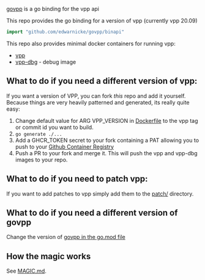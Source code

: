 [govpp](https://github.com/FDio/govpp/blob/master/README.md) is a go binding for the vpp api

This repo provides the go binding for a version of vpp (currently vpp 20.09)

```go
import "github.com/edwarnicke/govpp/binapi"
```

This repo also provides minimal docker containers for running vpp:

- [vpp](https://github.com/users/edwarnicke/packages/container/package/govpp%2Fvpp)
- [vpp-dbg](https://github.com/users/edwarnicke/packages/container/package/govpp%2Fvpp) - debug image

## What to do if you need a different version of vpp:

If you want a version of VPP, you can fork *this* repo and add it yourself.
Because things are very heavily patterned and generated, its really quite easy:

1. Change default value for ARG VPP_VERSION in [Dockerfile](https://github.com/edwarnicke/govpp/blob/main/Dockerfile#L1) to the vpp tag or commit id you want to build.
2. ```go generate ./...```
3. Add a GHCR_TOKEN secret to your fork containing a PAT allowing you to push to your [Github Container Registry](https://docs.github.com/en/free-pro-team@latest/packages/managing-container-images-with-github-container-registry/pushing-and-pulling-docker-images)
4. Push a PR to your fork and merge it.  This will push the vpp and vpp-dbg images to your repo.

## What to do if you need to patch vpp:

If you want to add patches to vpp simply add them to the [patch/](https://github.com/edwarnicke/govpp/blob/main/patch/) directory.

## What to do if you need a different version of govpp

Change the version of [govpp in the go.mod file](https://github.com/edwarnicke/govpp/blob/main/go.mod#L5)

## How the magic works ##

See [MAGIC.md](MAGIC.md).

